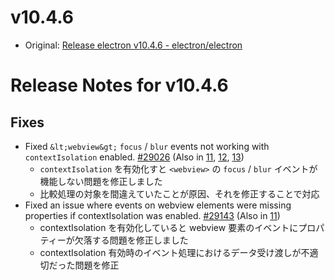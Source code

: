 # v10.4.6

- Original: [Release electron v10.4.6 - electron/electron](https://github.com/electron/electron/releases/tag/v10.4.6)

# Release Notes for v10.4.6

## Fixes

- Fixed `&lt;webview&gt;` `focus` / `blur` events not working with `contextIsolation` enabled. [#29026](https://github.com/electron/electron/pull/29026) (Also in [11](https://github.com/electron/electron/pull/29027), [12](https://github.com/electron/electron/pull/29024), [13](https://github.com/electron/electron/pull/29025))
  - `contextIsolation` を有効化すと `<webview>` の `focus` / `blur` イベントが機能しない問題を修正しました
  - 比較処理の対象を間違えていたことが原因、それを修正することで対応
- Fixed an issue where events on webview elements were missing properties if contextIsolation was enabled. [#29143](https://github.com/electron/electron/pull/29143) (Also in [11](https://github.com/electron/electron/pull/29150))
  - contextIsolation を有効化していると webview 要素のイベントにプロパティーが欠落する問題を修正しました
  - contextIsolation 有効時のイベント処理におけるデータ受け渡しが不適切だった問題を修正
